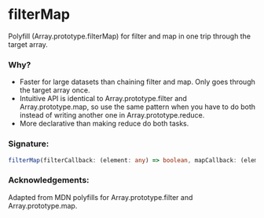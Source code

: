# filterMap
Polyfill (Array.prototype.filterMap) for filter and map in one trip through the target array.

### Why?
* Faster for large datasets than chaining filter and map. Only goes through the target array once.
* Intuitive API is identical to Array.prototype.filter and Array.prototype.map, so use the same pattern when you have to do both instead of writing another one in Array.prototype.reduce.
* More declarative than making reduce do both tasks.

### Signature:
```typescript
filterMap(filterCallback: (element: any) => boolean, mapCallback: (element: any) => Array<any>): Array<any>;
```

### Acknowledgements:
Adapted from MDN polyfills for Array.prototype.filter and Array.prototype.map.
